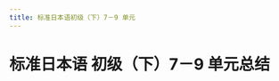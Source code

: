 ```yaml
---
title: 标准日本语初级（下）7－9 单元
---
```


# 标准日本语 初级（下）7－9 单元总结

<link href="/notes/jp.css" rel="stylesheet">

<!-- 25 WIP -->

## 
